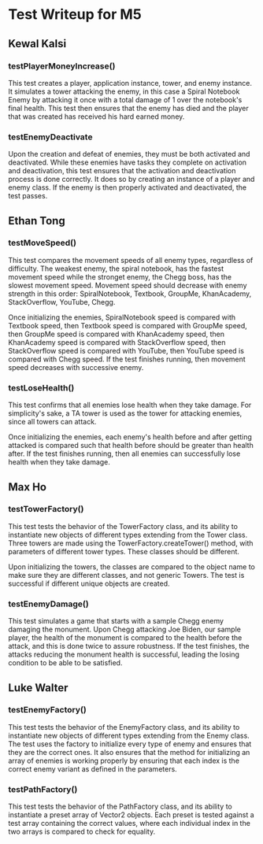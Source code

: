 # Test Writeup for M5

## Kewal Kalsi

### testPlayerMoneyIncrease()   
This test creates a player, application instance, tower, and enemy instance. It
simulates a tower attacking the enemy, in this case a Spiral Notebook Enemy by 
attacking it once with a total damage of 1 over the notebook's final health. This
test then ensures that the enemy has died and the player that was created has received
his hard earned money. 

### testEnemyDeactivate  
Upon the creation and defeat of enemies, they must be both activated and deactivated. While
these enemies have tasks they complete on activation and deactivation, this test ensures that
the activation and deactivation process is done correctly. It does so by creating an instance of a player and 
enemy class. If the enemy is then properly activated and deactivated, the test passes. 

## Ethan Tong

### testMoveSpeed()
This test compares the movement speeds of all enemy types, regardless of 
difficulty. The weakest enemy, the spiral notebook, has the fastest movement 
speed while the stronget enemy, the Chegg boss, has the slowest movement 
speed. Movement speed should decrease with enemy strength in this order: 
SpiralNotebook, Textbook, GroupMe, KhanAcademy, StackOverflow, YouTube, 
Chegg.

Once initializing the enemies, SpiralNotebook speed is compared with 
Textbook speed, then Textbook speed is compared with GroupMe speed, then 
GroupMe speed is compared with KhanAcademy speed, then KhanAcademy speed 
is compared with StackOverflow speed, then StackOverflow speed is compared 
with YouTube, then YouTube speed is compared with Chegg speed. If the test 
finishes running, then movement speed decreases with successive enemy.

### testLoseHealth()
This test confirms that all enemies lose health when they take damage. For 
simplicity's sake, a TA tower is used as the tower for attacking enemies, 
since all towers can attack.

Once initializing the enemies, each enemy's health before and after getting 
attacked is compared such that health before should be greater than health 
after. If the test finishes running, then all enemies can successfully lose 
health when they take damage.

## Max Ho

### testTowerFactory()
This test tests the behavior of the TowerFactory class, and its ability
to instantiate new objects of different types extending from the Tower
class. Three towers are made using the TowerFactory.createTower() method,
with parameters of different tower types. These classes should be different.

Upon initializing the towers, the classes are compared to the object name
to make sure they are different classes, and not generic Towers. The test
is successful if different unique objects are created.

### testEnemyDamage()
This test simulates a game that starts with a sample Chegg enemy damaging
the monument. Upon Chegg attacking Joe Biden, our sample player, the health
of the monument is compared to the health before the attack, and this is done
twice to assure robustness. If the test finishes, the attacks reducing the
monument health is successful, leading the losing condition to be able to
be satisfied.

## Luke Walter

### testEnemyFactory()
This test tests the behavior of the EnemyFactory class, and its ability
to instantiate new objects of different types extending from the Enemy
class. The test uses the factory to initialize every type of enemy and 
ensures that they are the correct ones. It also ensures that the method
for initializing an array of enemies is working properly by ensuring that
each index is the correct enemy variant as defined in the parameters.

### testPathFactory()
This test tests the behavior of the PathFactory class, and its ability
to instantiate a preset array of Vector2 objects. Each preset is tested
against a test array containing the correct values, where each 
individual index in the two arrays is compared to check for equality.
